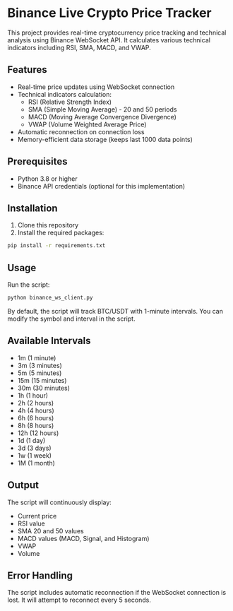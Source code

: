 # Binance Live Crypto Price Tracker

This project provides real-time cryptocurrency price tracking and technical analysis using Binance WebSocket API. It calculates various technical indicators including RSI, SMA, MACD, and VWAP.

## Features

-   Real-time price updates using WebSocket connection
-   Technical indicators calculation:
    -   RSI (Relative Strength Index)
    -   SMA (Simple Moving Average) - 20 and 50 periods
    -   MACD (Moving Average Convergence Divergence)
    -   VWAP (Volume Weighted Average Price)
-   Automatic reconnection on connection loss
-   Memory-efficient data storage (keeps last 1000 data points)

## Prerequisites

-   Python 3.8 or higher
-   Binance API credentials (optional for this implementation)

## Installation

1. Clone this repository
2. Install the required packages:

```bash
pip install -r requirements.txt
```

## Usage

Run the script:

```bash
python binance_ws_client.py
```

By default, the script will track BTC/USDT with 1-minute intervals. You can modify the symbol and interval in the script.

## Available Intervals

-   1m (1 minute)
-   3m (3 minutes)
-   5m (5 minutes)
-   15m (15 minutes)
-   30m (30 minutes)
-   1h (1 hour)
-   2h (2 hours)
-   4h (4 hours)
-   6h (6 hours)
-   8h (8 hours)
-   12h (12 hours)
-   1d (1 day)
-   3d (3 days)
-   1w (1 week)
-   1M (1 month)

## Output

The script will continuously display:

-   Current price
-   RSI value
-   SMA 20 and 50 values
-   MACD values (MACD, Signal, and Histogram)
-   VWAP
-   Volume

## Error Handling

The script includes automatic reconnection if the WebSocket connection is lost. It will attempt to reconnect every 5 seconds.
